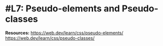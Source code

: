 # #L7: Pseudo-elements and Pseudo-classes

**Resources:**
https://web.dev/learn/css/pseudo-elements/
https://web.dev/learn/css/pseudo-classes/
